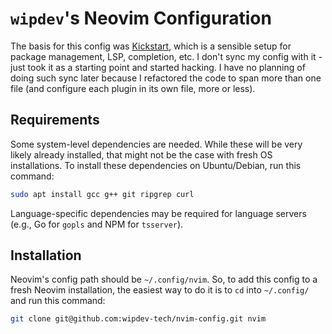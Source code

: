 # `wipdev`'s Neovim Configuration

The basis for this config was
[Kickstart](https://github.com/nvim-lua/kickstart.nvim), which is a sensible
setup for package management, LSP, completion, etc. I don't sync my config with
it - just took it as a starting point and started hacking. I have no planning
of doing such sync later because I refactored the code to span more than one
file (and configure each plugin in its own file, more or less).

## Requirements

Some system-level dependencies are needed. While these will be very likely
already installed, that might not be the case with fresh OS installations. To
install these dependencies on Ubuntu/Debian, run this command:

```bash
sudo apt install gcc g++ git ripgrep curl
```

Language-specific dependencies may be required for language servers (e.g., Go
for `gopls` and NPM for `tsserver`).

## Installation

Neovim's config path should be `~/.config/nvim`. So, to add this config to a
fresh Neovim installation, the easiest way to do it is to `cd` into
`~/.config/` and run this command:

```bash
git clone git@github.com:wipdev-tech/nvim-config.git nvim
```
